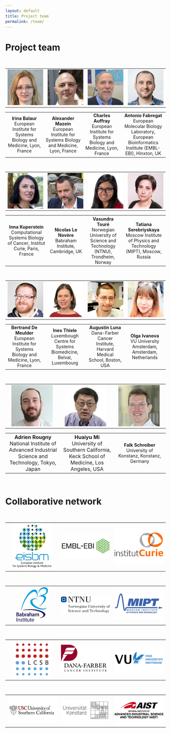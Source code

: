 ```yaml
---
layout: default
title: Project team
permalink: /team/
---
```


# Project team


<br />

<table>
    <tr>
      <td style="width: 200px;" align="center"><img src="/images/team/IrinaBalaur.jpg" width="130"/></td>
      <td style="width: 200px;" align="center"><img src="/images/team/AlexanderMazein.jpg" width="130"/></td>
      <td style="width: 200px;" align="center"><img src="/images/team/CharlesAuffray.jpg" width="130"/></td>
      <td style="width: 200px;" align="center"><img src="/images/team/AntonioFabregat.jpg" width="130"/></td>
    </tr>
</table>
<table>
    <tr>
      <td style="width: 200px;" align="center"><strong>Irina Balaur</strong><br />European Institute for Systems Biology and Medicine, Lyon, France</td>
      <td style="width: 200px;" align="center"><strong>Alexander Mazein</strong><br />European Institute for Systems Biology and Medicine, Lyon, France</td>
      <td style="width: 200px;" align="center"><strong>Charles Auffray</strong><br />European Institute for Systems Biology and Medicine, Lyon, France</td>
      <td style="width: 200px;" align="center"><strong>Antonio Fabregat</strong><br />European Molecular Biology Laboratory, European Bioinformatics Institute (EMBL-EBI), Hinxton, UK</td>
    </tr>
</table>

<br />

<table>
    <tr>
      <td style="width: 200px;" align="center"><img src="/images/team/InnaKuperstein.jpg" width="130"/></td>
      <td style="width: 200px;" align="center"><img src="/images/team/NicolasLeNovere.jpg" width="130"/></td>
      <td style="width: 200px;" align="center"><img src="/images/team/VasundraToure.jpg" width="130"/></td>
      <td style="width: 200px;" align="center"><img src="/images/team/TatianaSerebriiskaia.jpg" width="130"/></td>
    </tr>
</table>
<table>
    <tr>
      <td style="width: 200px;" align="center"><strong>Inna Kuperstein</strong><br />Computational Systems Biology of Cancer, Institut Curie, Paris, France</td>
      <td style="width: 200px;" align="center"><strong>Nicolas Le Novère</strong><br />Babraham Institute, Cambridge, UK</td>
      <td style="width: 200px;" align="center"><strong>Vasundra Touré</strong><br />Norwegian University of Science and Technology (NTNU), Trondheim, Norway</td>
      <td style="width: 220px;" align="center"><strong>Tatiana Serebriyskaya</strong><br />Moscow Institute of Physics and Technology (MIPT), Moscow, Russia</td>
    </tr>
</table>

<br />

<table>
    <tr>
      <td style="width: 200px;" align="center"><img src="/images/team/BertrandDeMeulder.jpg" width="130"/></td>
      <td style="width: 200px;" align="center"><img src="/images/team/InesThiele.jpg" width="130"/></td>
      <td style="width: 200px;" align="center"><img src="/images/team/AugustinLuna.jpg" width="130"/></td>
      <td style="width: 200px;" align="center"><img src="/images/team/OlgaIvanova.jpg" width="130"/></td>
    </tr>
</table>
<table>
    <tr>
      <td style="width: 200px;" align="center"><strong>Bertrand De Meulder</strong><br />European Institute for Systems Biology and Medicine, Lyon, France</td>
      <td style="width: 200px;" align="center"><strong>Ines Thiele</strong><br />Luxembough Centre for Systems Biomedicine, Belval, Luxembourg</td>
      <td style="width: 200px;" align="center"><strong>Augustin Luna</strong><br />Dana-Farber Cancer Institute, Harvard Medical School, Boston, USA</td>
      <td style="width: 200px;" align="center"><strong>Olga Ivanova</strong><br />VU University Amsterdam, Amsterdam, Netherlands</td>
    </tr>
</table>

<br />

<table>
    <tr>
      <td style="width: 200px;" align="center"><img src="/images/team/AdrienRougny.jpg" width="130"/></td>
      <td style="width: 200px;" align="center"><img src="/images/team/HuaiyuMi.jpg" width="130"/></td>
      <td style="width: 200px;" align="center"><img src="/images/team/FalkSchreiber.jpg" width="130"/></td>
    </tr>
</table>
<table>
    <tr>
      <td style="width: 200px;" align="center"><font size="3"><strong>Adrien Rougny</strong><br />National Institute of Advanced Industrial Science and Technology, Tokyo, Japan</font></td>
      <td style="width: 200px;" align="center"><font size="3"><strong>Huaiyu Mi</strong><br />University of Southern California, Keck School of Medicine, Los Angeles, USA</font></td>
      <td style="width: 200px;" align="center"><strong>Falk Schreiber</strong><br />University of Konstanz, Konstanz, Germany</td>
    </tr>
</table>

<br />

# Collaborative network

<br />

<table>
    <tr>
      <td width="260" align="center"><img src="/images/logos/eisbm_logo.jpg" width="130"/></td>
      <td width="260" align="center"><img src="/images/logos/embl-ebi_logo.jpg" width="220"/></td>
      <td width="260" align="center"><img src="/images/logos/institut_curie_logo.jpg" width="160"/></td>
    </tr>
</table>

<!--<td width="320" align="center"><img src="/images/logos/lcsb_logo.jpg" width="140"/></td>-->

<br />

<table>
    <tr>
      <td style="width:260px;" align="center"><img src="/images/logos/babraham_logo.jpg" width="105"/></td>
      <td style="width:260px;" align="center"><img src="/images/logos/ntnu_logo.jpg" width="200"/></td>
      <td style="width:260px;" align="center"><img src="/images/logos/mipt_logo.jpg" width="190"/></td>
    </tr>
</table>

<br />

<table>
    <tr>
      <td style="width:260px;" align="center"><img src="/images/logos/lcsb_logo.jpg" width="120"/></td>
      <td style="width:260px;" align="center"><img src="/images/logos/dfci.jpg" width="170"/></td>
      <td style="width:260px;" align="center"><img src="/images/logos/vu_logo.jpg" width="220"/></td>
    </tr>
</table>

<br />

<table>
    <tr>
      <td style="width:260px;" align="center"><img src="/images/logos/usc_logo.jpg" width="240"/></td>
      <td style="width:260px;" align="center"><img src="/images/logos/konstanz_logo.jpg" width="220"/></td>
      <td style="width:260px;" align="center"><img src="/images/logos/aist_logo.jpg" width="180"/></td>
    </tr>
</table>

<br />

